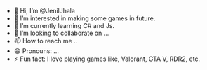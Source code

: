 - 👋 Hi, I’m @JenilJhala
- 👀 I’m interested in making some games in future.
- 🌱 I’m currently learning C# and Js.
- 💞️ I’m looking to collaborate on ...
- 📫 How to reach me ..
- 😄 Pronouns: ...
- ⚡ Fun fact: I love playing games like, Valorant, GTA V, RDR2, etc.

<!---
JenilJhala/JenilJhala is a ✨ special ✨ repository because its `README.md` (this file) appears on your GitHub profile.
You can click the Preview link to take a look at your changes.
--->
